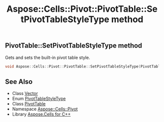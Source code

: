 ﻿---
title: Aspose::Cells::Pivot::PivotTable::SetPivotTableStyleType method
linktitle: SetPivotTableStyleType
second_title: Aspose.Cells for C++ API Reference
description: 'Aspose::Cells::Pivot::PivotTable::SetPivotTableStyleType method. Gets and sets the built-in pivot table style in C++.'
type: docs
weight: 1400
url: /cpp/aspose.cells.pivot/pivottable/setpivottablestyletype/
---
## PivotTable::SetPivotTableStyleType method


Gets and sets the built-in pivot table style.

```cpp
void Aspose::Cells::Pivot::PivotTable::SetPivotTableStyleType(PivotTableStyleType value)
```

## See Also

* Class [Vector](../../../aspose.cells/vector/)
* Enum [PivotTableStyleType](../../pivottablestyletype/)
* Class [PivotTable](../)
* Namespace [Aspose::Cells::Pivot](../../)
* Library [Aspose.Cells for C++](../../../)
